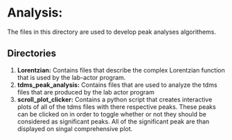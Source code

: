 

# Analysis: #
The files in this directory are used to develop peak analyses algorithems.

## Directories ##

1. **Lorentzian:** Contains files that describe the complex Lorentzian function
               that is used by the lab-actor program.
2. **tdms_peak_analysis:** Contains files that are used to analyze the tdms files
                    that are produced by the lab actor program
3. **scroll_plot_clicker:** Contains a python script that creates interactive 
                      plots of all of the tdms files with there respective 
                      peaks. These peaks can be clicked on in order to toggle
                      whether or not they should be considered as significant 
                      peaks. All of the significant peak are than displayed
                      on singal comprehensive plot.




